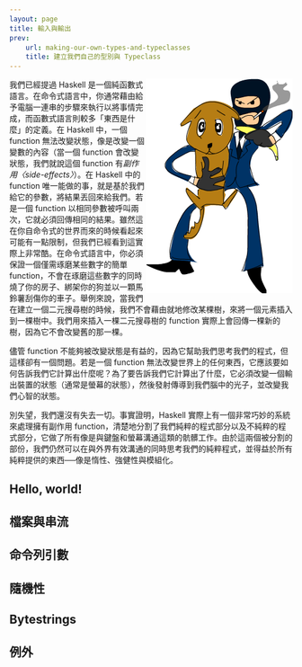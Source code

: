 ```yaml
---
layout: page
title: 輸入與輸出
prev:
    url: making-our-own-types-and-typeclasses
    title: 建立我們自己的型別與 Typeclass
---
```


<img src="img/dognap.png" alt="poor dog" style="float:right" />
我們已經提過 Haskell 是一個純函數式語言。在命令式語言中，你通常藉由給予電腦一連串的步驟來執行以將事情完成，而函數式語言則較多「東西是什麼」的定義。在 Haskell 中，一個 function 無法改變狀態，像是改變一個變數的內容（當一個 function 會改變狀態，我們就說這個 function 有<i>副作用〈side-effects〉</i>）。在 Haskell 中的 function 唯一能做的事，就是基於我們給它的參數，將結果丟回來給我們。若是一個 function 以相同參數被呼叫兩次，它就必須回傳相同的結果。雖然這在你自命令式的世界而來的時候看起來可能有一點限制，但我們已經看到這實際上非常酷。在命令式語言中，你必須保證一個僅需琢磨某些數字的簡單 function，不會在琢磨這些數字的同時燒了你的房子、綁架你的狗並以一顆馬鈴薯刮傷你的車子。舉例來說，當我們在建立一個二元搜尋樹的時候，我們不會藉由就地修改某棵樹，來將一個元素插入到一棵樹中。我們用來插入一棵二元搜尋樹的 function 實際上會回傳一棵新的樹，因為它不會改變舊的那一棵。

儘管 function 不能夠被改變狀態是有益的，因為它幫助我們思考我們的程式，但這樣卻有一個問題。若是一個 function 無法改變世界上的任何東西，它應該要如何告訴我們它計算出什麼呢？為了要告訴我們它計算出了什麼，它必須改變一個輸出裝置的狀態（通常是螢幕的狀態），然後發射傳導到我們腦中的光子，並改變我們心智的狀態。

別失望，我們還沒有失去一切。事實證明，Haskell 實際上有一個非常巧妙的系統來處理擁有副作用 function，清楚地分割了我們純粹的程式部分以及不純粹的程式部分，它做了所有像是與鍵盤和螢幕溝通這類的骯髒工作。由於這兩個被分割的部份，我們仍然可以在與外界有效溝通的同時思考我們的純粹程式，並得益於所有純粹提供的東西──像是惰性、強健性與模組化。

## <a name="hello-world">Hello, world!</a>

## <a name="files-and-streams">檔案與串流</a>

## <a name="command-line-arguments">命令列引數</a>

## <a name="randomness">隨機性</a>

## <a name="bytestrings">Bytestrings</a>

## <a name="exceptions">例外</a>
